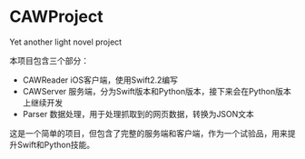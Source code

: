 # CAWProject
Yet another light novel project

本项目包含三个部分：

* CAWReader iOS客户端，使用Swift2.2编写
* CAWServer 服务端，分为Swift版本和Python版本，接下来会在Python版本上继续开发
* Parser 数据处理，用于处理抓取到的网页数据，转换为JSON文本

这是一个简单的项目，但包含了完整的服务端和客户端，作为一个试验品，用来提升Swift和Python技能。
